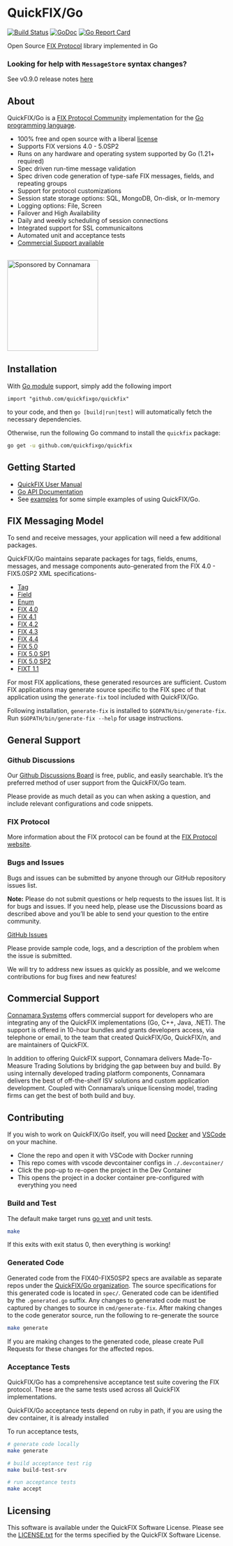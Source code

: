 # QuickFIX/Go

[![Build Status](https://github.com/quickfixgo/quickfix/workflows/CI/badge.svg)](https://github.com/quickfixgo/quickfix/actions) [![GoDoc](https://godoc.org/github.com/quickfixgo/quickfix?status.png)](https://godoc.org/github.com/quickfixgo/quickfix) [![Go Report Card](https://goreportcard.com/badge/github.com/quickfixgo/quickfix)](https://goreportcard.com/report/github.com/quickfixgo/quickfix)

Open Source [FIX Protocol](http://www.fixprotocol.org/) library implemented in Go

### Looking for help with `MessageStore` syntax changes?
See v0.9.0 release notes [here](https://github.com/quickfixgo/quickfix/releases/tag/v0.9.0)


## About
<p>QuickFIX/Go is a <a href="https://www.fixtrading.org/">FIX Protocol Community</a> implementation for the <a href="https://golang.org">Go programming language</a>.</p> 

<ul>
  <li>100% free and open source with a liberal <a href="https://github.com/quickfixgo/quickfix/blob/master/LICENSE.txt">license</a></li>
  <li>Supports FIX versions 4.0 - 5.0SP2</li>
  <li>Runs on any hardware and operating system supported by Go (1.21+ required)</li>
  <li>Spec driven run-time message validation</li>
  <li>Spec driven code generation of type-safe FIX messages, fields, and repeating groups</li>
  <li>Support for protocol customizations</li>
  <li>Session state storage options: SQL, MongoDB, On-disk, or In-memory</li>
  <li>Logging options: File, Screen</li>
  <li>Failover and High Availability</li>
  <li>Daily and weekly scheduling of session connections</li>
  <li>Integrated support for SSL communicaitons</li>
  <li>Automated unit and acceptance tests</li>
  <li><a href="https://www.connamara.com/">Commercial Support available</a></li>
</ul>

<br>
<img width="208" alt="Sponsored by Connamara" src="https://user-images.githubusercontent.com/3065126/282546730-16220337-4960-48ae-8c2f-760fbaedb135.png">

## Installation

With [Go module](https://github.com/golang/go/wiki/Modules) support, simply add the following import

```
import "github.com/quickfixgo/quickfix"
```

to your code, and then `go [build|run|test]` will automatically fetch the necessary dependencies.

Otherwise, run the following Go command to install the `quickfix` package:

```sh
go get -u github.com/quickfixgo/quickfix
```

## Getting Started

* [QuickFIX User Manual](http://quickfixgo.org/docs)
* [Go API Documentation](https://godoc.org/github.com/quickfixgo/quickfix)
* See [examples](https://github.com/quickfixgo/examples) for some simple examples of using QuickFIX/Go.

## FIX Messaging Model
To send and receive messages, your application will need a few additional packages.

QuickFIX/Go maintains separate packages for tags, fields, enums, messages, and message components auto-generated from the FIX 4.0 - FIX5.0SP2 XML specifications-

* [Tag](https://github.com/quickfixgo/tag)
* [Field](https://github.com/quickfixgo/field)
* [Enum](https://github.com/quickfixgo/enum)
* [FIX 4.0](https://github.com/quickfixgo/fix40)
* [FIX 4.1](https://github.com/quickfixgo/fix41)
* [FIX 4.2](https://github.com/quickfixgo/fix42)
* [FIX 4.3](https://github.com/quickfixgo/fix43)
* [FIX 4.4](https://github.com/quickfixgo/fix44)
* [FIX 5.0](https://github.com/quickfixgo/fix50)
* [FIX 5.0 SP1](https://github.com/quickfixgo/fix50sp1)
* [FIX 5.0 SP2](https://github.com/quickfixgo/fix50sp2)
* [FIXT 1.1](https://github.com/quickfixgo/fixt11)

For most FIX applications, these generated resources are sufficient. Custom FIX applications may generate source specific to the FIX spec of that application using the `generate-fix` tool included with QuickFIX/Go.

Following installation, `generate-fix` is installed to `$GOPATH/bin/generate-fix`. Run `$GOPATH/bin/generate-fix --help` for usage instructions.

## General Support
<h3>Github Discussions</h3>

<p>Our <a href="https://github.com/quickfixgo/quickfix/discussions/categories/q-a">Github Discussions Board</a> is free, public, and easily searchable. It’s the preferred method of user support from the QuickFIX/Go team.

<p>Please provide as much detail as you can when asking a question, and include relevant configurations and code snippets.</p>

<h3>FIX Protocol</h3>

<p>More information about the FIX protocol can be found at the <a href="http://fixtradingcommunity.org">FIX Protocol website</a>.

<h3>Bugs and Issues</h3>

<p>Bugs and issues can be submitted by anyone through our GitHub repository issues list.</p>

<p><strong>Note:</strong> Please do not submit questions or help requests to the issues list. It is for bugs and issues. If you need help, please use the Discussions board as described above and you’ll be able to send your question to the entire community.</p>

<p><a href="https://github.com/quickfixgo/quickfix/issues">GitHub Issues</a></p>

<p>Please provide sample code, logs, and a description of the problem when the issue is submitted.</p>

<p>We will try to address new issues as quickly as possible, and we welcome contributions for bug fixes and new features!</p>

## Commercial Support
<p><a href="https://connamara.com">Connamara Systems</a> offers commercial support for developers who are integrating any of the QuickFIX implementations (Go, C++, Java, .NET). The support is offered in 10-hour bundles and grants developers access, via telephone or email, to the team that created QuickFIX/Go, QuickFIX/n, and are maintainers of QuickFIX.</p>

<p>In addition to offering QuickFIX support, Connamara delivers Made-To-Measure Trading Solutions by bridging the gap between buy and build. By using internally developed trading platform components, Connamara delivers the best of off-the-shelf ISV solutions and custom application development. Coupled with Connamara’s unique licensing model, trading firms can get the best of both build and buy.</p>


## Contributing

If you wish to work on QuickFIX/Go itself, you will need [Docker](https://docs.docker.com/get-docker/) and [VSCode](https://code.visualstudio.com/download) on your machine.

* Clone the repo and open it with VSCode with Docker running
* This repo comes with vscode devcontainer configs in `./.devcontainer/`
* Click the pop-up to re-open the project in the Dev Container
* This opens the project in a docker container pre-configured with everything you need

### Build and Test

The default make target runs [go vet](https://godoc.org/golang.org/x/tools/cmd/vet) and unit tests.

```sh
make
```

If this exits with exit status 0, then everything is working!

### Generated Code

Generated code from the FIX40-FIX50SP2 specs are available as separate repos under the [QuickFIX/Go organization](https://github.com/quickfixgo).  The source specifications for this generated code is located in `spec/`.  Generated code can be identified by the `.generated.go` suffix.  Any changes to generated code must be captured by changes to source in `cmd/generate-fix`.  After making changes to the code generator source, run the following to re-generate the source

```sh
make generate
```

If you are making changes to the generated code, please create Pull Requests for these changes for the affected repos.

### Acceptance Tests

QuickFIX/Go has a comprehensive acceptance test suite covering the FIX protocol.  These are the same tests used across all QuickFIX implementations.

QuickFIX/Go acceptance tests depend on ruby in path, if you are using the dev container, it is already installed

To run acceptance tests,

```sh
# generate code locally
make generate

# build acceptance test rig
make build-test-srv

# run acceptance tests
make accept
```

## Licensing

This software is available under the QuickFIX Software License. Please see the [LICENSE.txt](https://github.com/quickfixgo/quickfix/blob/main/LICENSE.txt) for the terms specified by the QuickFIX Software License.
